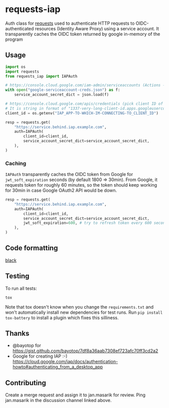 # requests-iap
Auth class for [requests](https://github.com/kennethreitz/requests) used to authenticate HTTP requests to OIDC-authenticated resources (Identity Aware Proxy) using a service account. It transparently caches the OIDC token returned by google in-memory of the program 


## Usage

```python
import os
import requests
from requests_iap import IAPAuth

# https://console.cloud.google.com/iam-admin/serviceaccounts (Actions -> Create key -> JSON)
with open("google-serviceaccount-creds.json") as f:
    service_account_secret_dict = json.load(f)

# https://console.cloud.google.com/apis/credentials (pick client ID of the application you are connecting to)
# It is string in format of "1337-very-long-client-id.apps.googleusercontent.com"
client_id = os.getenv("IAP_APP-TO-WHICH-IM-CONNECTING-TO_CLIENT_ID")

resp = requests.get(
    "https://service.behind.iap.example.com",
    auth=IAPAuth(
        client_id=client_id,
        service_account_secret_dict=service_account_secret_dict,
    ),
)
```

### Caching
`IAPAuth` transparently caches the OIDC token from Google for `jwt_soft_expiration` seconds (by default 1800 => 30min). From Google, it requests token for roughly 60 minutes, so the token should keep working for 30min in case Google OAuth2 API would be down.

```python
resp = requests.get(
    "https://service.behind.iap.example.com",
    auth=IAPAuth(
        client_id=client_id,
        service_account_secret_dict=service_account_secret_dict,
        jwt_soft_expiration=600, # try to refresh token every 600 seconds, just to be super safe
    ),
)
```

## Code formatting

[black](https://github.com/ambv/black/)

## Testing

To run all tests:

```
tox
```

Note that tox doesn't know when you change the `requirements.txt`
and won't automatically install new dependencies for test runs.
Run `pip install tox-battery` to install a plugin which fixes this silliness.

## Thanks 

- @bayotop for https://gist.github.com/bayotop/7df8a36aab7308ef723afc70ff3cd2a2
- Google for creating IAP :-) https://cloud.google.com/iap/docs/authentication-howto#authenticating_from_a_desktop_app

## Contributing

Create a merge request and assign it to jan.masarik for review.
Ping jan.masarik in the discussion channel linked above.
